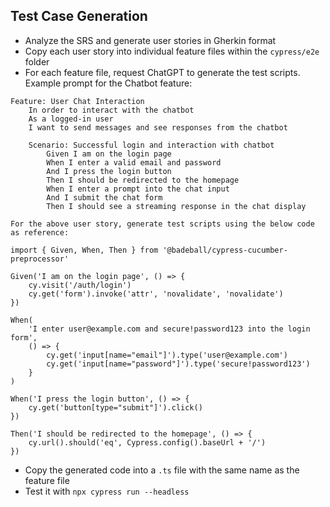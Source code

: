 ## Test Case Generation

- Analyze the SRS and generate user stories in Gherkin format
- Copy each user story into individual feature files within the `cypress/e2e` folder
- For each feature file, request ChatGPT to generate the test scripts. Example prompt for the Chatbot feature:

```
Feature: User Chat Interaction
    In order to interact with the chatbot
    As a logged-in user
    I want to send messages and see responses from the chatbot

    Scenario: Successful login and interaction with chatbot
        Given I am on the login page
        When I enter a valid email and password
        And I press the login button
        Then I should be redirected to the homepage
        When I enter a prompt into the chat input
        And I submit the chat form
        Then I should see a streaming response in the chat display

For the above user story, generate test scripts using the below code as reference:

import { Given, When, Then } from '@badeball/cypress-cucumber-preprocessor'

Given('I am on the login page', () => {
    cy.visit('/auth/login') 
    cy.get('form').invoke('attr', 'novalidate', 'novalidate')
})

When(
    'I enter user@example.com and secure!password123 into the login form',
    () => {
        cy.get('input[name="email"]').type('user@example.com')
        cy.get('input[name="password"]').type('secure!password123')
    }
)

When('I press the login button', () => {
    cy.get('button[type="submit"]').click() 
})

Then('I should be redirected to the homepage', () => {
    cy.url().should('eq', Cypress.config().baseUrl + '/') 
})
```

- Copy the generated code into a `.ts` file with the same name as the feature file
- Test it with `npx cypress run --headless`